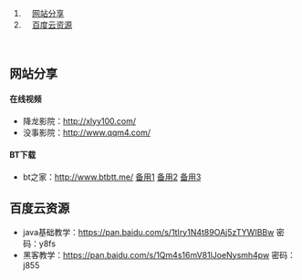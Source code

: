 1. &nbsp;&nbsp;&nbsp;&nbsp;[网站分享](#网站分享)
2. &nbsp;&nbsp;&nbsp;&nbsp;[百度云资源](#百度云资源)  
<br>

## 网站分享  
#### 在线视频
- 降龙影院：http://xlyy100.com/
- 没事影院：http://www.qqm4.com/
#### BT下载  
- bt之家：http://www.btbtt.me/  [备用1](http://www.btbtt.co/)  [备用2](http://www.btbtt.pw/) [备用3](http://www.btbtt.com/)
## 百度云资源  
- java基础教学：https://pan.baidu.com/s/1tIry1N4t89OAj5zTYWIBBw 密码：y8fs
- 黑客教学：https://pan.baidu.com/s/1Qm4s16mV81lJoeNysmh4pw 密码：j855

